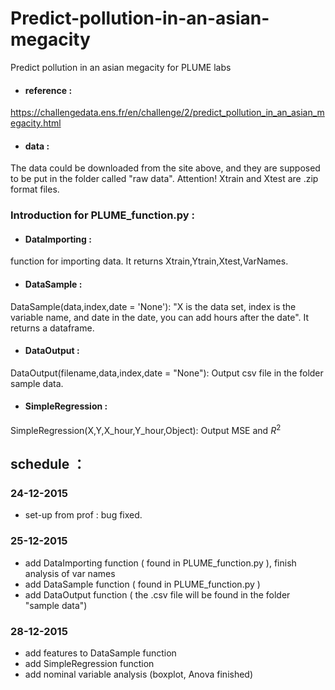 # Predict-pollution-in-an-asian-megacity
Predict pollution in an asian megacity for PLUME labs

* #### reference :
https://challengedata.ens.fr/en/challenge/2/predict_pollution_in_an_asian_megacity.html

* #### data :
The data could be downloaded from the site above, and they are supposed to be put in the folder called "raw data". Attention! Xtrain and Xtest are .zip format files.

### Introduction for PLUME_function.py :
* #### DataImporting : 
function for importing data.
It returns Xtrain,Ytrain,Xtest,VarNames.
* #### DataSample :
DataSample(data,index,date = 'None'):
    "X is the data set, index is the variable name, and date in the date, you can add hours after the date". It returns a dataframe.
* #### DataOutput :
DataOutput(filename,data,index,date = "None"): Output csv file in the folder sample data.
* #### SimpleRegression : 
SimpleRegression(X,Y,X_hour,Y_hour,Object): Output MSE and $R^2$
    
## schedule ：

### 24-12-2015
* set-up from prof : bug fixed.

### 25-12-2015
* add DataImporting function ( found in PLUME_function.py ), finish analysis of var names
* add DataSample function ( found in PLUME_function.py )
* add DataOutput function ( the .csv file will be found in the folder "sample data")

### 28-12-2015
* add features to DataSample function
* add SimpleRegression function
* add nominal variable analysis (boxplot, Anova finished)
